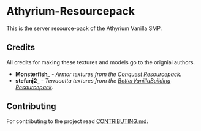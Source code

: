 # Athyrium-Resourcepack

This is the server resource-pack of the Athyrium Vanilla SMP.

## Credits

All credits for making these textures and models go to the orignial authors.

- **Monsterfish_** - *Armor textures from the [Conquest Resourcepack](https://www.planetminecraft.com/texture-pack/conquest-32x32/).*
- **stefanj2_** - *Terracotta textures from the [BetterVanillaBuilding Resourcepack](https://www.curseforge.com/minecraft/texture-packs/bettervanillabuilding).*

## Contributing

For contributing to the project read [CONTRIBUTING.md](./CONTRIBUTING.md).